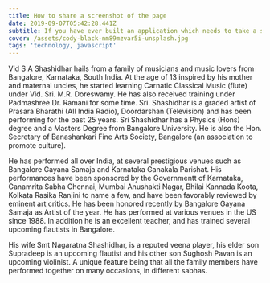 ```yaml
---
title: How to share a screenshot of the page
date: 2019-09-07T05:42:28.441Z
subtitle: If you have ever built an application which needs to take a screenshot of itself, then this blog tells you how to do the same for web.
cover: /assets/cody-black-nm89mzvar5i-unsplash.jpg
tags: 'technology, javascript'
---
```

Vid S A Shashidhar hails from a family of musicians and music lovers from Bangalore, Karnataka, South India. At the age of 13 inspired by his mother and maternal uncles, he started learning Carnatic Classical Music (flute) under Vid. Sri. M.R. Doreswamy. He has also received training under Padmashree Dr. Ramani for some time. Sri. Shashidhar is a graded artist of Prasara Bharathi (All India Radio), Doordarshan (Television) and has been performing for the past 25 years. Sri Shashidhar has a Physics (Hons) degree and a Masters Degree from Bangalore University. He is also the Hon. Secretary of Banashankari Fine Arts Society, Bangalore (an association to promote culture).

He has performed all over India, at several prestigious venues such as Bangalore Gayana Samaja and Karnataka Ganakala Parishat. His performances have been sponsored by the Governmentt of Karnataka, Ganamrita Sabha Chennai, Mumbai Anushakti Nagar, Bhilai Kannada Koota, Kolkata Rasika Ranjini to name a few, and have been favorably reviewed by eminent art critics. He has been honored recently by Bangalore Gayana Samaja as Artist of the year. He has performed at various venues in the US since 1988. In addition he is an excellent teacher, and has trained several upcoming flautists in Bangalore.


His wife Smt Nagaratna Shashidhar, is a reputed veena player, his elder son Supradeep is an upcoming flautist and his other son Sughosh Pavan is an upcoming violinist. A unique feature being that all the family members have performed together on many occasions, in different sabhas.

